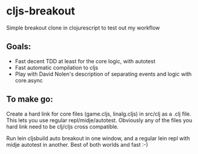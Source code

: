 cljs-breakout
=============

Simple breakout clone in clojurescript to test out my workflow

Goals:
------

* Fast decent TDD at least for the core logic, with autotest
* Fast automatic compilation to cljs
* Play with David Nolen's description of separating events and logic with core.async

To make go:
-----------
Create a hard link for core files (game.cljs, linalg.cljs) in src/clj
as a .clj file. This lets you use regular repl/midje/autotest. Obviously
any of the files you hard link need to be clj/cljs cross compatible.

Run lein cljsbuild auto breakout in one window, and a regular lein repl
with midje autotest in another. Best of both worlds and fast :-)

